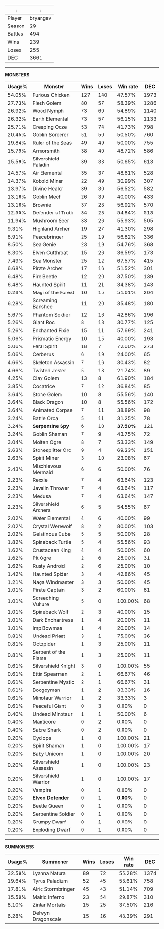 .|.
|-|-
Player|bryangav
Season|29
Battles|494
Wins|239
Loses|255
DEC|3661

---
**MONSTERS**

Usage%|Monster|Wins|Loses|Win rate|DEC|
-|-|-|-|-|-|
54.05%|Furious Chicken|127|140|47.57%|1973|
27.73%|Flesh Golem|80|57|58.39%|1286|
26.92%|Wood Nymph|73|60|54.89%|1140|
26.32%|Earth Elemental|73|57|56.15%|1133|
25.71%|Creeping Ooze|53|74|41.73%|798|
20.45%|Goblin Sorcerer|51|50|50.50%|760|
19.84%|Ruler of the Seas|49|49|50.00%|755|
15.79%|Armorsmith|38|40|48.72%|586|
15.59%|Silvershield Paladin|39|38|50.65%|613|
14.57%|Air Elemental|35|37|48.61%|528|
14.37%|Kobold Miner|22|49|30.99%|307|
13.97%|Divine Healer|39|30|56.52%|582|
13.16%|Goblin Mech|26|39|40.00%|433|
13.16%|Brownie|37|28|56.92%|570|
12.55%|Defender of Truth|34|28|54.84%|513|
11.94%|Mushroom Seer|33|26|55.93%|505|
9.31%|Highland Archer|19|27|41.30%|298|
8.91%|Peacebringer|25|19|56.82%|336|
8.50%|Sea Genie|23|19|54.76%|368|
8.30%|Elven Cutthroat|15|26|36.59%|173|
7.49%|Sea Monster|25|12|67.57%|415|
6.68%|Pirate Archer|17|16|51.52%|301|
6.48%|Fire Beetle|12|20|37.50%|139|
6.48%|Haunted Spirit|11|21|34.38%|143|
6.28%|Magi of the Forest|16|15|51.61%|204|
6.28%|Screaming Banshee|11|20|35.48%|180|
5.67%|Phantom Soldier|12|16|42.86%|196|
5.26%|Giant Roc|8|18|30.77%|125|
5.26%|Enchanted Pixie|15|11|57.69%|241|
5.06%|Prismatic Energy|10|15|40.00%|193|
5.06%|Feral Spirit|18|7|72.00%|273|
5.06%|Cerberus|6|19|24.00%|65|
4.66%|Skeleton Assassin|7|16|30.43%|82|
4.66%|Twisted Jester|5|18|21.74%|89|
4.25%|Clay Golem|13|8|61.90%|184|
3.85%|Cocatrice|7|12|36.84%|85|
3.64%|Stone Golem|10|8|55.56%|140|
3.64%|Black Dragon|10|8|55.56%|172|
3.64%|Animated Corpse|7|11|38.89%|98|
3.24%|Battle Orca|5|11|31.25%|78|
3.24%|**Serpentine Spy**|6|10|**37.50%**|121|
3.24%|Goblin Shaman|7|9|43.75%|72|
3.04%|Molten Ogre|8|7|53.33%|149|
2.63%|Stonesplitter Orc|9|4|69.23%|151|
2.63%|Spirit Miner|3|10|23.08%|67|
2.43%|Mischievous Mermaid|6|6|50.00%|76|
2.23%|Rexxie|7|4|63.64%|123|
2.23%|Javelin Thrower|7|4|63.64%|117|
2.23%|Medusa|7|4|63.64%|147|
2.23%|Silvershield Archers|6|5|54.55%|67|
2.02%|Water Elemental|4|6|40.00%|99|
2.02%|Crystal Werewolf|8|2|80.00%|103|
2.02%|Gelatinous Cube|5|5|50.00%|28|
1.82%|Spineback Turtle|5|4|55.56%|93|
1.62%|Crustacean King|4|4|50.00%|60|
1.62%|Pit Ogre|2|6|25.00%|31|
1.62%|Rusty Android|2|6|25.00%|10|
1.42%|Haunted Spider|3|4|42.86%|45|
1.21%|Naga Windmaster|3|3|50.00%|45|
1.01%|Pirate Captain|3|2|60.00%|61|
1.01%|Screeching Vulture|5|0|100.00%|68|
1.01%|Spineback Wolf|2|3|40.00%|15|
1.01%|Dark Enchantress|1|4|20.00%|11|
1.01%|Imp Bowman|1|4|20.00%|14|
0.81%|Undead Priest|3|1|75.00%|36|
0.81%|Octopider|1|3|25.00%|11|
0.81%|Serpent of the Flame|1|3|25.00%|11|
0.61%|Silvershield Knight|3|0|100.00%|55|
0.61%|Ettin Spearman|2|1|66.67%|46|
0.61%|Serpentine Mystic|2|1|66.67%|31|
0.61%|Boogeyman|1|2|33.33%|16|
0.61%|Minotaur Warrior|1|2|33.33%|3|
0.61%|Peaceful Giant|0|3|0.00%|0|
0.40%|Undead Minotaur|1|1|50.00%|6|
0.40%|Manticore|0|2|0.00%|0|
0.40%|Sabre Shark|0|2|0.00%|0|
0.20%|Cyclops|1|0|100.00%|21|
0.20%|Spirit Shaman|1|0|100.00%|17|
0.20%|Baby Unicorn|1|0|100.00%|20|
0.20%|Silvershield Assassin|1|0|100.00%|23|
0.20%|Silvershield Warrior|1|0|100.00%|17|
0.20%|Vampire|0|1|0.00%|0|
0.20%|**Elven Defender**|0|1|**0.00%**|0|
0.20%|Beetle Queen|0|1|0.00%|0|
0.20%|Serpentine Soldier|0|1|0.00%|0|
0.20%|Grumpy Dwarf|0|1|0.00%|0|
0.20%|Exploding Dwarf|0|1|0.00%|0|

---
**SUMMONERS**

Usage%|Summoner|Wins|Loses|Win rate|DEC|
-|-|-|-|-|-|
32.59%|Lyanna Natura|89|72|55.28%|1374|
19.64%|Tyrus Paladium|52|45|53.61%|758|
17.81%|Alric Stormbringer|45|43|51.14%|709|
15.59%|Malric Inferno|23|54|29.87%|310|
8.10%|Zintar Mortalis|15|25|37.50%|216|
6.28%|Delwyn Dragonscale|15|16|48.39%|291|
